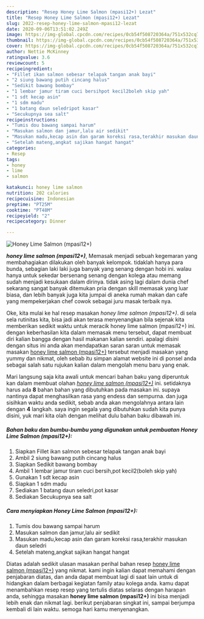 ```yaml
---
description: "Resep Honey Lime Salmon (mpasi12+) Lezat"
title: "Resep Honey Lime Salmon (mpasi12+) Lezat"
slug: 2022-resep-honey-lime-salmon-mpasi12-lezat
date: 2020-09-06T13:51:02.249Z
image: https://img-global.cpcdn.com/recipes/0cb54f508720364a/751x532cq70/honey-lime-salmon-mpasi12-foto-resep-utama.jpg
thumbnail: https://img-global.cpcdn.com/recipes/0cb54f508720364a/751x532cq70/honey-lime-salmon-mpasi12-foto-resep-utama.jpg
cover: https://img-global.cpcdn.com/recipes/0cb54f508720364a/751x532cq70/honey-lime-salmon-mpasi12-foto-resep-utama.jpg
author: Nettie McKinney
ratingvalue: 3.6
reviewcount: 5
recipeingredient:
- "Fillet ikan salmon sebesar telapak tangan anak bayi"
- "2 siung bawang putih cincang halus"
- "Sedikit bawang bombay"
- "1 lembar jamur tiram cuci bersihpot kecil2boleh skip yah"
- "1 sdt kecap asin"
- "1 sdm madu"
- "1 batang daun seledripot kasar"
- "Secukupnya sea salt"
recipeinstructions:
- "Tumis dou bawang sampai harum"
- "Masukan salmon dan jamur,lalu air sedikit"
- "Masukan madu,kecap asin dan garam koreksi rasa,terakhir masukan daun seledri"
- "Setelah mateng,angkat sajikan hangat hangat"
categories:
- Resep
tags:
- honey
- lime
- salmon

katakunci: honey lime salmon 
nutrition: 202 calories
recipecuisine: Indonesian
preptime: "PT25M"
cooktime: "PT48M"
recipeyield: "2"
recipecategory: Dinner

---
```



![Honey Lime Salmon (mpasi12+)](https://img-global.cpcdn.com/recipes/0cb54f508720364a/751x532cq70/honey-lime-salmon-mpasi12-foto-resep-utama.jpg)

<b><i>honey lime salmon (mpasi12+)</i></b>, Memasak menjadi sebuah kegemaran yang membahagiakan dilakukan oleh banyak kelompok. tidaklah hanya para bunda, sebagian laki laki juga banyak yang senang dengan hobi ini. walau hanya untuk sekedar bersenang senang dengan kolega atau memang sudah menjadi kesukaan dalam dirinya. tidak asing lagi dalam dunia chef sekarang sangat banyak ditemukan pria dengan skill memasak yang luar biasa, dan lebih banyak juga kita jumpai di aneka rumah makan dan cafe yang mempekerjakan chef cowok sebagai juru masak terbaik nya.

Oke, kita mulai ke hal resep masakan <i>honey lime salmon (mpasi12+)</i>. di sela sela rutinitas kita, bisa jadi akan terasa menyenangkan bila sejenak kita memberikan sedikit waktu untuk meracik honey lime salmon (mpasi12+) ini. dengan keberhasilan kita dalam memasak menu tersebut, dapat membuat diri kalian bangga dengan hasil makanan kalian sendiri. apalagi disini dengan situs ini anda akan mendapatkan saran saran untuk memasak masakan <u>honey lime salmon (mpasi12+)</u> tersebut menjadi masakan yang yummy dan nikmat, oleh sebab itu simpan alamat website ini di ponsel anda sebagai salah satu rujukan kalian dalam mengolah menu baru yang enak.




Mari langsung saja kita awali untuk mencari bahan baku yang diperuntuk kan dalam membuat olahan <u><i>honey lime salmon (mpasi12+)</i></u> ini. setidaknya harus ada <b>8</b> bahan bahan yang dibutuhkan pada masakan ini. supaya nantinya dapat menghasilkan rasa yang endess dan sempurna. dan juga sisihkan waktu anda sedikit, sebab anda akan mengolahnya antara lain dengan <b>4</b> langkah. saya ingin segala yang dibutuhkan sudah kita punya disini, yuk mari kita olah dengan melihat dulu bahan baku dibawah ini.

<!--inarticleads1-->

##### Bahan baku dan bumbu-bumbu yang digunakan untuk pembuatan Honey Lime Salmon (mpasi12+):

1. Siapkan Fillet ikan salmon sebesar telapak tangan anak bayi
1. Ambil 2 siung bawang putih cincang halus
1. Siapkan Sedikit bawang bombay
1. Ambil 1 lembar jamur tiram cuci bersih,pot kecil2(boleh skip yah)
1. Gunakan 1 sdt kecap asin
1. Siapkan 1 sdm madu
1. Sediakan 1 batang daun seledri,pot kasar
1. Sediakan Secukupnya sea salt




<!--inarticleads2-->

##### Cara menyiapkan Honey Lime Salmon (mpasi12+):

1. Tumis dou bawang sampai harum
1. Masukan salmon dan jamur,lalu air sedikit
1. Masukan madu,kecap asin dan garam koreksi rasa,terakhir masukan daun seledri
1. Setelah mateng,angkat sajikan hangat hangat




Diatas adalah sedikit ulasan masakan perihal bahan resep <u>honey lime salmon (mpasi12+)</u> yang nikmat. kami ingin kalian dapat memahami dengan penjabaran diatas, dan anda dapat membuat lagi di saat lain untuk di hidangkan dalam berbagai kegiatan family atau kolega anda. kamu dapat menambahkan resep resep yang tertulis diatas selaras dengan harapan anda, sehingga masakan <b>honey lime salmon (mpasi12+)</b> ini bisa menjadi lebih enak dan nikmat lagi. berikut penjabaran singkat ini, sampai berjumpa kembali di lain waktu. semoga hari kamu menyenangkan.
